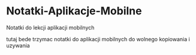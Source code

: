 # Notatki-Aplikacje-Mobilne
Notatki do lekcji aplikacji mobilnych

tutaj bede trzymac notatki do aplikacji mobilnych
do wolnego kopiowania i uzywania
